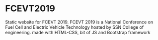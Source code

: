 # FCEVT2019
Static website for FCEVT 2019. FCEVT 2019 is a National Conference on Fuel Cell and Electric Vehicle Technology hosted by SSN College of engineering. made with HTML-CSS, bit of JS and Bootstrap framework
